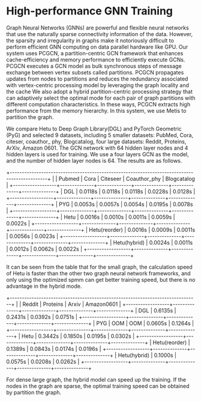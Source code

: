 High-performance GNN Training
=============================


Graph Neural Networks (GNNs) are powerful and flexible neural networks that use the naturally sparse connectivity information of the data. However, the sparsity and irregularity in graphs make it notoriously difficult to perform efficient GNN computing on data parallel hardware like GPU. Our system uses PCGCN, a partition-centric GCN framework that enhances cache-efficiency and memory performance to efficiently execute GCNs. PCGCN executes a GCN model as bulk synchronous steps of message exchange between vertex subsets called partitions. PCGCN propagates updates from nodes to partitions and reduces the redundancy associated with vertex-centric processing model by leveraging the graph locality and the cache We also adopt a hybrid partition-centric processing strategy that can adaptively select the optimal mode for each pair of graph partitions with different computation characteristics. In these ways, PCGCN extracts high performance from the memory hierarchy. In this system, we use Metis to partition the graph.

We compare Hetu to Deep Graph Library(DGL)  and PyTorch Geometric (PyG) and selected 9 datasets, including 5 smaller datasets: PubMed, Cora, citeser, coauthor_ phy, Blogcatalog, four large datasets: Reddit, Proteins, ArXiv, Amazon 0601. The GCN network with 64 hidden layer nodes and 4 hidden layers is used for training. We use a four layers GCN as the model, and the number of hidden layer nodes is 64. The results are as follows.

+---------------------------------------------------------------------------------------------+
|                  | Pubmed       | Cora         | Citeseer     | Coauthor_phy | Blogcatalog  |
+------------------+--------------+--------------+--------------+--------------+--------------+
| DGL              | 0.0118s      | 0.0118s      | 0.0118s      | 0.0228s      | 0.0128s      |
+------------------+--------------+--------------+--------------+--------------+--------------+
| PYG              | 0.0053s      | 0.0057s      | 0.0054s      | 0.0195s      | 0.0078s      |
+------------------+--------------+--------------+--------------+--------------+--------------+
| Hetu             | 0.0016s      | 0.0010s      | 0.0011s      | 0.0059s      | 0.0022s      |
+------------------+--------------+--------------+--------------+--------------+--------------+
| Hetu(reorder)    | 0.0016s      | 0.0009s      | 0.0011s      | 0.0056s      | 0.0023s      |
+------------------+--------------+--------------+--------------+--------------+--------------+
| Hetu(hybrid)     | 0.0024s      | 0.0011s      | 0.0012s      | 0.0062s      | 0.0022s      |
+------------------+--------------+--------------+--------------+--------------+--------------+

It can be seen from the table that for the small graph, the calculation speed of Hetu is faster than the other two graph neural network frameworks, and only using the optimized spmm can get better training speed, but there is no advantage in the hybrid mode.

+------------------------------------------------------------------------------+
|                  | Reddit       | Proteins     | Arxiv        | Amazon0601   | 
+------------------+--------------+--------------+--------------+--------------+
| DGL              | 0.6135s      | 0.2431s      | 0.0392s      | 0.0751s      | 
+------------------+--------------+--------------+--------------+--------------+
| PYG              | OOM          | OOM          | 0.0605s      | 0.1264s      | 
+------------------+--------------+--------------+--------------+--------------+
| Hetu             | 0.3442s      | 0.1850s      | 0.0195s      | 0.0302s      |
+------------------+--------------+--------------+--------------+--------------+
| Hetu(reorder)    | 0.1389s      | 0.0843s      | 0.0174s      | 0.0196s      |
+------------------+--------------+--------------+--------------+--------------+
| Hetu(hybrid)     | 0.1000s      | 0.0575s      | 0.0208s      | 0.0262s      |
+------------------+--------------+--------------+--------------+--------------+

For dense large graph, the hybrid model can speed up the training. If the nodes in the graph are sparse, the optimal training speed can be obtained by partition the graph.




